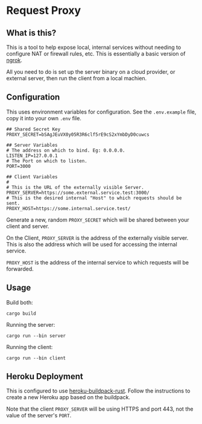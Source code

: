# Request Proxy

## What is this? 

This is a tool to help expose local, internal services without needing to configure
NAT or firewall rules, etc. This is essentially a basic version of [ngrok](https://ngrok.com/). 

All you need to do is set up the server binary on a cloud provider, or external server, 
then run the client from a local machien. 

## Configuration

This uses environment variables for configuration. See the `.env.example` file,
copy it into your own `.env` file. 

```
## Shared Secret Key
PROXY_SECRET=bSAgJEuVX0y05R3R6clf5rE9cS2xYmbDyD0cuwcs

## Server Variables
# The address on which to bind. Eg: 0.0.0.0. 
LISTEN_IP=127.0.0.1
# The Port on which to listen. 
PORT=3000

## Client Variables
#
# This is the URL of the externally visible Server. 
PROXY_SERVER=https://some.external.service.test:3000/
# This is the desired internal "Host" to which requests should be sent. 
PROXY_HOST=https://some.internal.service.test/
```

Generate a new, random `PROXY_SECRET` which will be shared between your client and server. 

On the Client, `PROXY_SERVER` is the address of the externally visible server. This is also the address
which will be used for accessing the internal service. 

`PROXY_HOST` is the address of the internal service to which requests will be forwarded. 

## Usage 

Build both:

```
cargo build
```

Running the server: 

```
cargo run --bin server
```

Running the client:

```
cargo run --bin client
```

## Heroku Deployment

This is configured to use [heroku-buildpack-rust](https://github.com/emk/heroku-buildpack-rust). 
Follow the instructions to create a new Heroku app based on the buildpack. 

Note that the client `PROXY_SERVER` will be using HTTPS and port 443, 
not the value of the server's `PORT`. 
